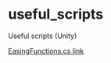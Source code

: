 # useful_scripts
Useful scripts (Unity)

[EasingFunctions.cs link](https://gist.github.com/cjddmut/d789b9eb78216998e95c)
